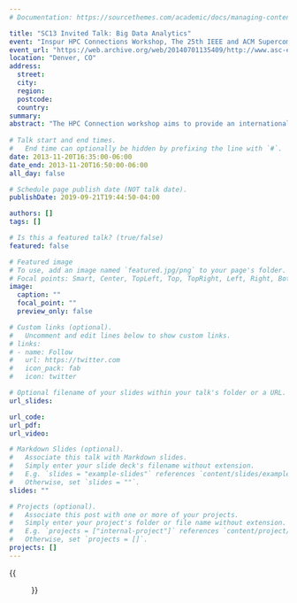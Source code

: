 ```yaml
---
# Documentation: https://sourcethemes.com/academic/docs/managing-content/

title: "SC13 Invited Talk: Big Data Analytics"
event: "Inspur HPC Connections Workshop, The 25th IEEE and ACM Supercomputing Conference (SC13)"
event_url: "https://web.archive.org/web/20140701135409/http://www.asc-events.org/13en/HPC_Connection_Workshop_SC13.php"
location: "Denver, CO"
address:
  street:
  city:
  region:
  postcode:
  country:
summary:
abstract: "The HPC Connection workshop aims to provide an international communication platform for High Performance Computing (HPC) users and providers."
 
# Talk start and end times.
#   End time can optionally be hidden by prefixing the line with `#`.
date: 2013-11-20T16:35:00-06:00
date_end: 2013-11-20T16:50:00-06:00
all_day: false

# Schedule page publish date (NOT talk date).
publishDate: 2019-09-21T19:44:50-04:00

authors: []
tags: []

# Is this a featured talk? (true/false)
featured: false

# Featured image
# To use, add an image named `featured.jpg/png` to your page's folder. 
# Focal points: Smart, Center, TopLeft, Top, TopRight, Left, Right, BottomLeft, Bottom, BottomRight.
image:
  caption: ""
  focal_point: ""
  preview_only: false

# Custom links (optional).
#   Uncomment and edit lines below to show custom links.
# links:
# - name: Follow
#   url: https://twitter.com
#   icon_pack: fab
#   icon: twitter

# Optional filename of your slides within your talk's folder or a URL.
url_slides:

url_code:
url_pdf:
url_video:

# Markdown Slides (optional).
#   Associate this talk with Markdown slides.
#   Simply enter your slide deck's filename without extension.
#   E.g. `slides = "example-slides"` references `content/slides/example-slides.md`.
#   Otherwise, set `slides = ""`.
slides: ""

# Projects (optional).
#   Associate this post with one or more of your projects.
#   Simply enter your project's folder or file name without extension.
#   E.g. `projects = ["internal-project"]` references `content/project/deep-learning/index.md`.
#   Otherwise, set `projects = []`.
projects: []
---
```


{{<figure src="SC13.jpg">}}
